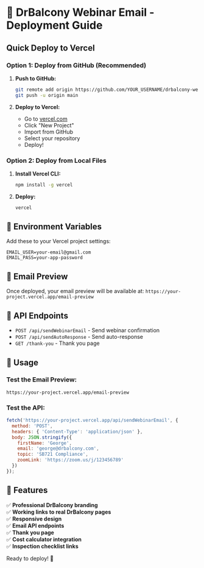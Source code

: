 # 🚀 DrBalcony Webinar Email - Deployment Guide

## Quick Deploy to Vercel

### Option 1: Deploy from GitHub (Recommended)

1. **Push to GitHub:**
   ```bash
   git remote add origin https://github.com/YOUR_USERNAME/drbalcony-webinar-email.git
   git push -u origin main
   ```

2. **Deploy to Vercel:**
   - Go to [vercel.com](https://vercel.com)
   - Click "New Project"
   - Import from GitHub
   - Select your repository
   - Deploy!

### Option 2: Deploy from Local Files

1. **Install Vercel CLI:**
   ```bash
   npm install -g vercel
   ```

2. **Deploy:**
   ```bash
   vercel
   ```

## 🔧 Environment Variables

Add these to your Vercel project settings:

```env
EMAIL_USER=your-email@gmail.com
EMAIL_PASS=your-app-password
```

## 📧 Email Preview

Once deployed, your email preview will be available at:
`https://your-project.vercel.app/email-preview`

## 🎯 API Endpoints

- `POST /api/sendWebinarEmail` - Send webinar confirmation
- `POST /api/sendAutoResponse` - Send auto-response
- `GET /thank-you` - Thank you page

## 📱 Usage

### Test the Email Preview:
```
https://your-project.vercel.app/email-preview
```

### Test the API:
```javascript
fetch('https://your-project.vercel.app/api/sendWebinarEmail', {
  method: 'POST',
  headers: { 'Content-Type': 'application/json' },
  body: JSON.stringify({
    firstName: 'George',
    email: 'george@drbalcony.com',
    topic: 'SB721 Compliance',
    zoomLink: 'https://zoom.us/j/123456789'
  })
});
```

## 🎨 Features

✅ **Professional DrBalcony branding**  
✅ **Working links to real DrBalcony pages**  
✅ **Responsive design**  
✅ **Email API endpoints**  
✅ **Thank you page**  
✅ **Cost calculator integration**  
✅ **Inspection checklist links**  

Ready to deploy! 🚀

